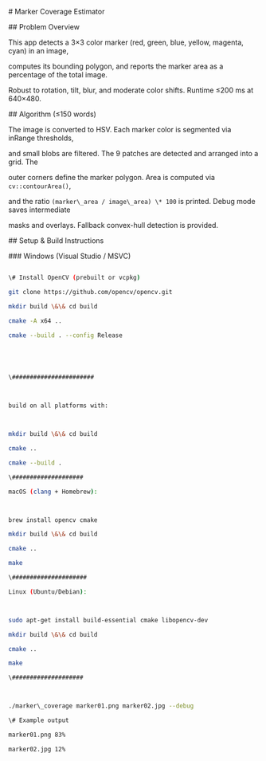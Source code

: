 \# Marker Coverage Estimator



\## Problem Overview

This app detects a 3×3 color marker (red, green, blue, yellow, magenta, cyan) in an image,

computes its bounding polygon, and reports the marker area as a percentage of the total image.

Robust to rotation, tilt, blur, and moderate color shifts. Runtime ≤200 ms at 640×480.



\## Algorithm (≤150 words)

The image is converted to HSV. Each marker color is segmented via inRange thresholds,

and small blobs are filtered. The 9 patches are detected and arranged into a grid. The

outer corners define the marker polygon. Area is computed via `cv::contourArea()`,

and the ratio `(marker\_area / image\_area) \* 100` is printed. Debug mode saves intermediate

masks and overlays. Fallback convex-hull detection is provided.



\## Setup \& Build Instructions



\### Windows (Visual Studio / MSVC)

```bash

\# Install OpenCV (prebuilt or vcpkg)

git clone https://github.com/opencv/opencv.git

mkdir build \&\& cd build

cmake -A x64 ..

cmake --build . --config Release





\#######################



build on all platforms with:



mkdir build \&\& cd build

cmake ..

cmake --build .

\####################

macOS (clang + Homebrew):



brew install opencv cmake

mkdir build \&\& cd build

cmake ..

make

\#####################

Linux (Ubuntu/Debian):



sudo apt-get install build-essential cmake libopencv-dev

mkdir build \&\& cd build

cmake ..

make

\####################



./marker\_coverage marker01.png marker02.jpg --debug

\# Example output

marker01.png 83%

marker02.jpg 12%













